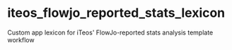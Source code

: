 # iteos_flowjo_reported_stats_lexicon
 Custom app lexicon for iTeos' FlowJo-reported stats analysis template workflow
